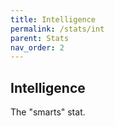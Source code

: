 ```yaml
---
title: Intelligence
permalink: /stats/int
parent: Stats
nav_order: 2
---
```


## Intelligence

The "smarts" stat.
